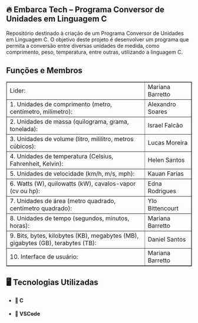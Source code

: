 <h2>🔥 Embarca Tech – Programa Conversor de Unidades em Linguagem C</h2>
<p>Repositório destinado à criação de um Programa Conversor de Unidades em Linguagem C. O objetivo deste projeto é desenvolver um programa que permita a conversão entre diversas unidades de medida, como comprimento, peso, temperatura, entre outras, utilizando a linguagem C.
</p>
<h2>Funções e Membros</h2>

<table border="1">
    <tr>
        <td>Lider: </td>
        <td>Mariana Barretto</td>
    </tr>
    <tr>
        <td>1. Unidades de comprimento (metro, centímetro, milímetro): </td>
        <td>Alexandro Soares</td>
    </tr>
    <tr>
        <td>2. Unidades de massa (quilograma, grama, tonelada): </td>
        <td>Israel Falcão</td>
    </tr>
    <tr>
      <td>3. Unidades de volume (litro, mililitro, metros cúbicos): </td>
      <td>Lucas Moreira</td>
  </tr>
    <tr>
      <td>4. Unidades de temperatura (Celsius, Fahrenheit, Kelvin): </td>
      <td>Helen Santos</td>
  </tr>
  <tr>
      <td>5. Unidades de velocidade (km/h, m/s, mph): </td>
      <td>Kauan Farias</td>
  </tr>
  <tr>
      <td>6. Watts (W), quilowatts (kW), cavalos-vapor (cv ou hp): </td>
      <td>Edna Rodrigues</td>
  </tr>
  <tr>
      <td>7. Unidades de área (metro quadrado, centímetro quadrado): </td>
      <td>Ylo Bittencourt</td>
  </tr>
  <tr>
      <td>8. Unidades de tempo (segundos, minutos, horas): </td>
      <td>Mariana Barretto</td>
  </tr>
  <tr>
      <td>9. Bits, bytes, kilobytes (KB), megabytes (MB), gigabytes (GB), terabytes (TB): </td>
      <td>Daniel Santos</td>
  </tr>
 <tr>
      <td>10. Interface de usuário: </td>
      <td>Mariana Barretto</td>
  </tr>
</tabel>

</table>

<h2>🖥️ Tecnologias Utilizadas</h2>

+ <h4>📌 C
+ <h4>📌 VSCode

